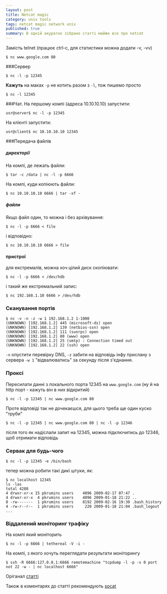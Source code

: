 ```yaml
---
layout: post
title: Netcat magic
category: unix tools
tags: netcat magic network unix
published: true
summary: В одній акуратно зібрано статті майже все про netcat
---
```


Замість telnet (працює ctrl-c, для статистики можна додати -v, -vv)

    $ nc www.google.com 80

###Сервер

    $ nc -l -p 12345
    
__Кажуть__ на маках `-p` не котить разом з `-l`, тож пишемо просто 

    $ nc -l 12345

###Чат. 
На першому компі (адреса 10.10.10.10) запустити:

    usr@server$ nc -l -p 12345

На клієнті запустити:

    usr@client$ nc 10.10.10.10 12345
    
###Передача файлів

##### директорії
На компі, де лежать файли:

    $ tar -c /data | nc -l -p 6666

На компі, куди копіюють файли:

    $ nc 10.10.10.10 6666 | tar -xf -
     
##### файли
Якщо файл один, то можна і без архівування:

    $ nc -l -p 6666 < file

і відповідно:

    $ nc 10.10.10.10 6666 > file
    
#### пристрої
для екстремалів, можна хоч цілий диск скопіювати:

    $ nc -l -p 6666 < /dev/hdb

і такий же екстремальний запис:

    $ nc 192.168.1.10 6666 > /dev/hdb
    
### Сканування портів

    $ nc -v -n -z -w 1 192.168.1.2 1-1000 
    (UNKNOWN) [192.168.1.2] 445 (microsoft-ds) open
    (UNKNOWN) [192.168.1.2] 139 (netbios-ssn) open
    (UNKNOWN) [192.168.1.2] 111 (sunrpc) open
    (UNKNOWN) [192.168.1.2] 80 (www) open
    (UNKNOWN) [192.168.1.2] 25 (smtp) : Connection timed out
    (UNKNOWN) [192.168.1.2] 22 (ssh) open
    
`-n` опустити перевірку  DNS, `-z` забити на відповідь інфу прислану з сервера `-w 1` "відвалюватись" за секунду після з'єднання.

### Проксі

Пересилати данні з локального порта 12345 на `www.google.com` (ну й на http порт - кажуть він в них відкритий)

    $ nc -l -p 12345 | nc www.google.com 80
    
Проте відповіді так не дочекаєшся, для цього треба ще один куско "труби"

    $ nc -l -p 12345 | nc www.google.com 80 | nc -l -p 12346
    
після того як надіслали запит на 12345, можна підключитись до 12346, щоб отримати відповідь

### Сервак для будь-чого

    $ nc -l -p 12345 -e /bin/bash
    
тепер можна робити такі дикі штуки, як:

    $ nc localhost 12345
    ls -las
    total 4288
    4 drwxr-xr-x 15 pkrumins users    4096 2009-02-17 07:47 .
    4 drwxr-xr-x  4 pkrumins users    4096 2009-01-18 21:22 ..
    8 -rw-------  1 pkrumins users    8192 2009-02-16 19:30 .bash_history
    4 -rw-r--r--  1 pkrumins users     220 2009-01-18 21:04 .bash_logout
    ...

### Віддалений моніторинг трафіку

На компі який моніторить

    $ nc -l -p 6666 | tethereal -V -i -

На компі, з якого хочуть переглядати результати моніторингу

    $ ssh -R 6666:127.0.0.1:6666 remotemachine "tcpdump -l -p -s 0 port not 22 -w - | nc localhost 6666"
    

Оріганал [статті](http://www.catonmat.net/blog/unix-utilities-netcat/)

Також в коментарях до статті рекомендують [socat](http://www.dest-unreach.org/socat/doc/socat.html)


